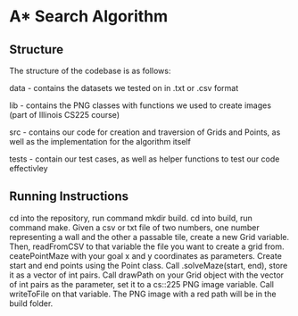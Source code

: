 # A* Search Algorithm

## Structure
The structure of the codebase is as follows: 

data - contains the datasets we tested on in .txt or .csv format

lib - contains the PNG classes with functions we used to create images (part of Illinois CS225 course)

src - contains our code for creation and traversion of Grids and Points, as well as the implementation for the algorithm itself 

tests - contain our test cases, as well as helper functions to test our code effectivley

## Running Instructions
cd into the repository, run command mkdir build. cd into build, run command make. Given a csv or txt file of two numbers, one number representing a wall and the other a passable tile, create a new Grid variable. Then, readFromCSV to that variable the file you want to create a grid from. ceatePointMaze with your goal x and y coordinates as parameters. Create start and end points using the Point class. Call .solveMaze(start, end), store it as a vector of int pairs. Call drawPath on your Grid object with the vector of int pairs as the parameter, set it to a cs::225 PNG image variable. Call writeToFile on that variable. The PNG image with a red path will be in the build folder.
